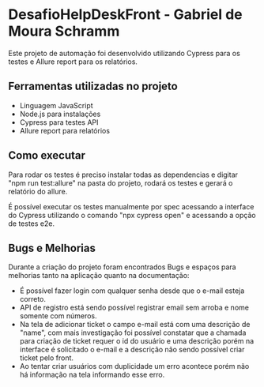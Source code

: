 # DesafioHelpDeskFront - Gabriel de Moura Schramm

Este projeto de automação foi desenvolvido utilizando Cypress para os testes e Allure report para os relatórios. 

## Ferramentas utilizadas no projeto
- Linguagem JavaScript
- Node.js para instalações
- Cypress para testes API
- Allure report para relatórios

## Como executar
Para rodar os testes é preciso instalar todas as dependencias e digitar "npm run test:allure" na pasta do projeto, rodará os testes e gerará o relatório do allure.

É possível executar os testes manualmente por spec acessando a interface do Cypress utilizando o comando "npx cypress open" e acessando a opção de testes e2e.

## Bugs e Melhorias

Durante a criação do projeto foram encontrados Bugs e espaços para melhorias tanto na aplicação quanto na documentação:
- É possível fazer login com qualquer senha desde que o e-mail esteja correto.
- API de registro está sendo possível registrar email sem arroba e nome somente com números.
- Na tela de adicionar ticket o campo e-mail está com uma descrição de "name", com mais investigação foi possível constatar que a chamada para criação de ticket requer o id do usuário e uma descrição porém na interface é solicitado o e-mail e a descrição não sendo possível criar ticket pelo front.
- Ao tentar criar usuários com duplicidade um erro acontece porém não há informação na tela informando esse erro.
